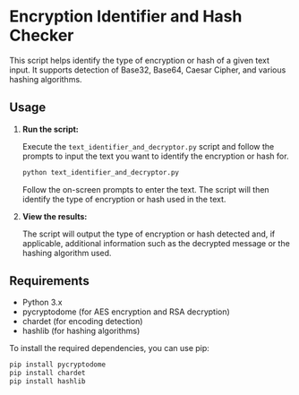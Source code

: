 # Encryption Identifier and Hash Checker

This script helps identify the type of encryption or hash of a given text input. It supports detection of Base32, Base64, Caesar Cipher, and various hashing algorithms.

## Usage

1. **Run the script:**

    Execute the `text_identifier_and_decryptor.py` script and follow the prompts to input the text you want to identify the encryption or hash for.

    ```bash
    python text_identifier_and_decryptor.py
    ```

    Follow the on-screen prompts to enter the text. The script will then identify the type of encryption or hash used in the text.

2. **View the results:**

    The script will output the type of encryption or hash detected and, if applicable, additional information such as the decrypted message or the hashing algorithm used.

## Requirements

- Python 3.x
- pycryptodome (for AES encryption and RSA decryption)
- chardet (for encoding detection)
- hashlib (for hashing algorithms)

To install the required dependencies, you can use pip:

```bash
pip install pycryptodome
pip install chardet
pip install hashlib
